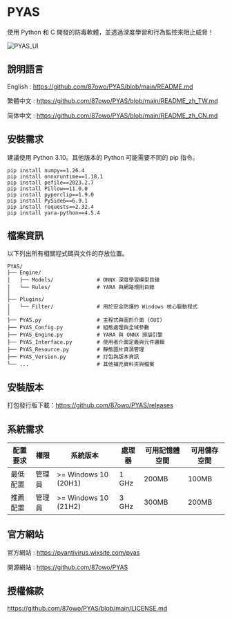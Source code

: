 # PYAS

使用 Python 和 C 開發的防毒軟體，並透過深度學習和行為監控來阻止威脅！

![PYAS_UI](https://github.com/user-attachments/assets/68765836-7272-482f-b8cd-d8ba728d88ab)

## 說明語言

English : https://github.com/87owo/PYAS/blob/main/README.md

繁體中文 : https://github.com/87owo/PYAS/blob/main/README_zh_TW.md

简体中文 : https://github.com/87owo/PYAS/blob/main/README_zh_CN.md

## 安裝需求

建議使用 Python 3.10。其他版本的 Python 可能需要不同的 pip 指令。

```
pip install numpy==1.26.4
pip install onnxruntime==1.18.1
pip install pefile==2023.2.7
pip install Pillow==11.0.0
pip install pyperclip==1.9.0
pip install PySide6==6.9.1
pip install requests==2.32.4
pip install yara-python==4.5.4
```

## 檔案資訊

以下列出所有相關程式碼與文件的存放位置。

```
PYAS/
├── Engine/
│   ├── Models/              # ONNX 深度學習模型目錄
│   └── Rules/               # YARA 與網路規則目錄
│
├── Plugins/
│   └── Filter/              # 用於安全防護的 Windows 核心驅動程式
│
├── PYAS.py                  # 主程式與圖形介面 (GUI)
├── PYAS_Config.py           # 組態處理與全域參數
├── PYAS_Engine.py           # YARA 與 ONNX 掃描引擎
├── PYAS_Interface.py        # 使用者介面定義與元件邏輯
├── PYAS_Resource.py         # 靜態圖片資源管理
├── PYAS_Version.py          # 打包與版本資訊
└── ...                      # 其他補充資料夾與檔案
```

## 安裝版本

打包發行版下載：https://github.com/87owo/PYAS/releases

## 系統需求

| 配置要求 | 權限 | 系統版本 | 處理器 | 可用記憶體空間 | 可用儲存空間 |
| ------- | ---- | ------- | ------ | ------------ | ----------- |
| 最低配置 | 管理員 | >= Windows 10 (20H1) | 1 GHz | 200MB | 100MB |
| 推薦配置 | 管理員 | >= Windows 10 (21H2) | 3 GHz | 300MB | 200MB |

## 官方網站

官方網站 : https://pyantivirus.wixsite.com/pyas

開源網站 : https://github.com/87owo/PYAS

## 授權條款

https://github.com/87owo/PYAS/blob/main/LICENSE.md
